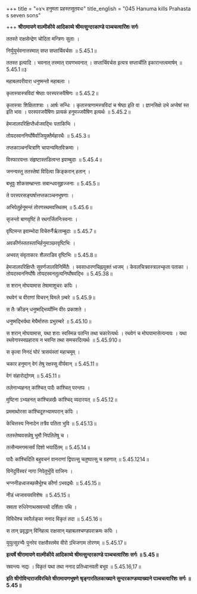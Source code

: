 +++
title = "०४५ हनुमता प्रहस्तसुतवधः"
title_english = "045 Hanuma kills Prahasta s seven sons"

+++
**श्रीरामायणे वाल्मीकीये आदिकाव्ये श्रीमत्सुन्दरकाण्डे पञ्चचत्वारिंशः सर्गः**

ततस्ते राक्षसेन्द्रेण चोदिता मन्त्रिणः सुताः ।

निर्युयुर्भवनात्तस्मात् सप्त सप्तार्चिवर्चसः ॥ 5.45.1॥

ततस्त इत्यादि । भवनात् तस्मात् रावणभवनात् । सप्तार्चिवर्चस इत्यत्र सप्तार्चीति इकारान्तत्वमार्षम् ॥ 5.45.1॥३

महाबलपरीवारा धनुष्मन्तो महाबलाः ।

कृतास्त्रास्त्रविदां श्रेष्ठाः परस्परजयैषिणः ॥ 5.45.2॥

कृतास्त्राः शिक्षिताश्त्राः । आर्षः सन्धिः । कृतास्त्राणामस्त्रविदां च श्रेष्ठा इति वा । ज्ञानसिक्षे उभे अप्येषां स्त इति भावः । परस्परजयैषिणः प्रत्यकं हनुमज्जयैषिण इत्यर्थः ॥ 5.45.2॥

हेमजालपरिक्षिप्तैर्ध्वजवद्भिः पताकिभिः ।

तोयदस्वननिर्घोषैर्वाजियुक्तैर्महारथैः ॥ 5.45.3॥

तप्तकाञ्चनचित्राणि चापान्यमितविक्रमाः ।

विस्फारयन्तः संहृष्टास्तडित्वन्त इवाम्बुदाः ॥ 5.45.4॥

जनन्यस्तु ततस्तेषां विदित्वा किङ्करान् हतान् ।

बभूवुः शोकसम्भ्रान्ताः सबान्धवसुहृज्जनाः ॥ 5.45.5॥

ते परस्परसङ्घर्षात्तप्तकाञ्चनभूषणाः ।

अभिपेतुर्हनूमन्तं तोरणस्थमवस्थितम् ॥ 5.45.6॥

सृजन्तो बाणवृष्टिं ते रथगर्जितनिःस्वनाः ।

वृष्टिमन्त इवाम्भोदा विचेरुर्नैर्ऋताम्बुदाः ॥ 5.45.7॥

अवकीर्णस्ततस्ताभिर्हनुमाञ्छरवृष्टिभिः ।

अभवत् संवृताकारः शैलराडिव वृष्टिभिः ॥ 5.45.8॥

हेमजालपरिक्षिप्तैः सुवर्णजालविनिर्मितैः । स्वसाधारणचिह्नयुक्तं ध्वजम् । केवलचित्रवस्त्रालभ्कृता पताका । तोयदस्वननिर्घोषैः तोयदस्वनतुल्यनिर्घोषवद्भिः ॥ 5.45.38॥

स शरान् मोघयामास तेषामाशुचरः कपिः ।

रथवेगं च वीराणां विचरन् विमले ऽम्बरे ॥ 5.45.9॥

स तैः क्रीडन् धनुष्मद्भिर्व्योम्नि वीरः प्रकाशते ।

धनुष्मद्भिर्यथा मेघैर्मारुतः प्रभुरम्बरे ॥ 5.45.10॥

स शरान् मोघयामास, यथा शराः स्वस्मिन्न पतन्ति तथा चकारेत्यर्थः । रथवेगं च मोघयामासेत्यन्वयः । यथा रथवेगास्स्वप्रहाराय न भवन्ति तथा समचरदित्यर्थः ॥ 5.45.910॥

स कृत्वा निनदं घोरं त्रासयंस्तां महाचमूम् ।

चकार हनुमान् वेगं तेषु रक्षस्सु वीर्यवान् ॥ 5.45.11॥

वेगं संहारोद्योगम् ॥ 5.45.11॥

तलेनाभ्यहनत् कांश्चित् पादैः कांश्चित् परन्तपः ।

मुष्टिना ऽभ्यहनत् कांश्चिन्नखैः कांश्चिद् व्यदारयत् ॥ 5.45.12॥

प्रममाथोरसा कांश्चिदूरुभ्यामपरान् कपिः ।

केचित्तस्य निनादेन तत्रैव पतिता भुवि ॥ 5.45.13॥

ततस्तेष्ववसन्नेषु भूमौ निपतितेषु च ।

तत्सैन्यमगमत्सर्वं दिशो भयार्दितम् ॥ 5.45.14॥

पादैः कांश्चिदिति बहुवचनं वानराणां द्विपात्सु चतुष्पात्सु च ग्रहणात् ॥ 5.45.1214॥

विनेदुर्विस्वरं नागा निपेतुर्भुवि वाजिनः ।

भग्ननीडध्वजच्छत्त्रैर्भूश्च कीर्णा ऽभवद्रथैः ॥ 5.45.15॥

नीडं ध्वजावयवविशेषः ॥ 5.45.15॥

स्रवता रुधिरेणाथस्रवन्त्यो दर्शिताः पथि ।

विविधैश्च स्वरैर्लङ्का ननाद विकृतं तदा ॥ 5.45.16॥

स तान् प्रवृद्धान् विनिहत्य राक्षसान् महाबलश्चण्डपराक्रमः कपिः ।

युयुत्सुरन्यैः पुनरेव राक्षसैस्तमेव वीरो ऽभिजगाम तोरणम् ॥ 5.45.17॥

**इत्यर्षे श्रीरामायणे वाल्मीकीये आदिकाव्ये श्रीमत्सुन्दरकाण्डे पञ्चचत्वारिंशः सर्गः ॥ 5.45॥**

स्रवन्त्यः नद्यः । विकृतं यथा तथा ननाद प्रतिध्वानवती बभूव ॥ 5.45.16,17॥

**इति श्रीगोविन्दराजविरचिते श्रीरामायणभूषणे श्रृङ्गारतिलकाख्याने सुन्दरकाण्डव्याख्याने पञ्चचत्वारिंशः सर्गः ॥ 5.45॥**
